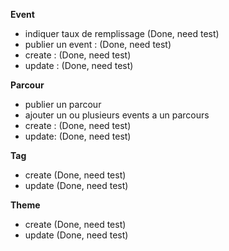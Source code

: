 **Event**
- indiquer taux de remplissage (Done, need test)
- publier un event : (Done, need test)
- create : (Done, need test)
- update : (Done, need test)


**Parcour**
- publier un parcour
- ajouter un ou plusieurs events a un parcours
- create : (Done, need test)
- update: (Done, need test)

**Tag**
- create (Done, need test)
- update (Done, need test)

**Theme**
- create (Done, need test)
- update (Done, need test)



